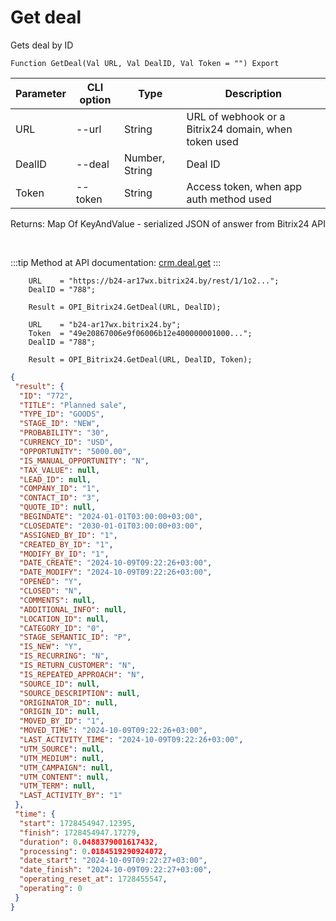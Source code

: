 ﻿---
sidebar_position: 3
---

# Get deal
 Gets deal by ID



`Function GetDeal(Val URL, Val DealID, Val Token = "") Export`

  | Parameter | CLI option | Type | Description |
  |-|-|-|-|
  | URL | --url | String | URL of webhook or a Bitrix24 domain, when token used |
  | DealID | --deal | Number, String | Deal ID |
  | Token | --token | String | Access token, when app auth method used |

  
  Returns:  Map Of KeyAndValue - serialized JSON of answer from Bitrix24 API

<br/>

:::tip
Method at API documentation: [crm.deal.get](https://dev.1c-bitrix.ru/rest_help/crm/cdeals/crm_deal_get.php)
:::
<br/>


```bsl title="Code example"
    URL    = "https://b24-ar17wx.bitrix24.by/rest/1/1o2...";
    DealID = "788";

    Result = OPI_Bitrix24.GetDeal(URL, DealID);

    URL    = "b24-ar17wx.bitrix24.by";
    Token  = "49e20867006e9f06006b12e400000001000...";
    DealID = "788";

    Result = OPI_Bitrix24.GetDeal(URL, DealID, Token);
```
 



```json title="Result"
{
 "result": {
  "ID": "772",
  "TITLE": "Planned sale",
  "TYPE_ID": "GOODS",
  "STAGE_ID": "NEW",
  "PROBABILITY": "30",
  "CURRENCY_ID": "USD",
  "OPPORTUNITY": "5000.00",
  "IS_MANUAL_OPPORTUNITY": "N",
  "TAX_VALUE": null,
  "LEAD_ID": null,
  "COMPANY_ID": "1",
  "CONTACT_ID": "3",
  "QUOTE_ID": null,
  "BEGINDATE": "2024-01-01T03:00:00+03:00",
  "CLOSEDATE": "2030-01-01T03:00:00+03:00",
  "ASSIGNED_BY_ID": "1",
  "CREATED_BY_ID": "1",
  "MODIFY_BY_ID": "1",
  "DATE_CREATE": "2024-10-09T09:22:26+03:00",
  "DATE_MODIFY": "2024-10-09T09:22:26+03:00",
  "OPENED": "Y",
  "CLOSED": "N",
  "COMMENTS": null,
  "ADDITIONAL_INFO": null,
  "LOCATION_ID": null,
  "CATEGORY_ID": "0",
  "STAGE_SEMANTIC_ID": "P",
  "IS_NEW": "Y",
  "IS_RECURRING": "N",
  "IS_RETURN_CUSTOMER": "N",
  "IS_REPEATED_APPROACH": "N",
  "SOURCE_ID": null,
  "SOURCE_DESCRIPTION": null,
  "ORIGINATOR_ID": null,
  "ORIGIN_ID": null,
  "MOVED_BY_ID": "1",
  "MOVED_TIME": "2024-10-09T09:22:26+03:00",
  "LAST_ACTIVITY_TIME": "2024-10-09T09:22:26+03:00",
  "UTM_SOURCE": null,
  "UTM_MEDIUM": null,
  "UTM_CAMPAIGN": null,
  "UTM_CONTENT": null,
  "UTM_TERM": null,
  "LAST_ACTIVITY_BY": "1"
 },
 "time": {
  "start": 1728454947.12395,
  "finish": 1728454947.17279,
  "duration": 0.0488379001617432,
  "processing": 0.0184519290924072,
  "date_start": "2024-10-09T09:22:27+03:00",
  "date_finish": "2024-10-09T09:22:27+03:00",
  "operating_reset_at": 1728455547,
  "operating": 0
 }
}
```
